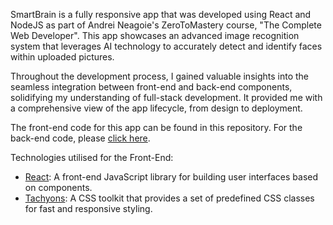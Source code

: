 SmartBrain is a fully responsive app that was developed using React and NodeJS as part of Andrei Neagoie's ZeroToMastery course, "The Complete Web Developer". This app showcases an advanced image recognition system that leverages AI technology to accurately detect and identify faces within uploaded pictures.

Throughout the development process, I gained valuable insights into the seamless integration between front-end and back-end components, solidifying my understanding of full-stack development. It provided me with a comprehensive view of the app lifecycle, from design to deployment.

The front-end code for this app can be found in this repository. For the back-end code, please [click here](https://github.com/Kingtim11/SmartBrain-API).

Technologies utilised for the Front-End:
  * [React](https://reactjs.org/): A front-end JavaScript library for building user interfaces based on components.
  * [Tachyons](https://tachyons.io/): A CSS toolkit that provides a set of predefined CSS classes for fast and           responsive styling.
